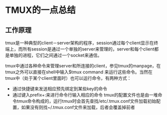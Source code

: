 # TMUX的一点总结
## 工作原理
tmux是一种典型的client－server架构的程序，session通过每个client显示在终端上，而所有session是通过一个单独的server来管理的，server和每个client都是单独的进程，它们之间通过一个socket来通信。

tmux中通过各种命令来管理server和所连接的client，参见tmux的manpage，在tmux之外可以直接在shell中输入$tmux command 来运行这些命令。当然在tmux中（处于某个client里面时）也可以运行命令，有两种方式：
 - 通过快捷键来发送相应预先绑定到某些key的命令
 - 通过键入prefix+:来进行命令行输入相应的命令
tmux的配置文件也是由一堆命令tmux命令构成的，运行tmux时会首先查找/etc/.tmux.conf文件加载初始配置，如果没有则找~/.tmux.conf文件来加载，后者会覆盖掉前者
